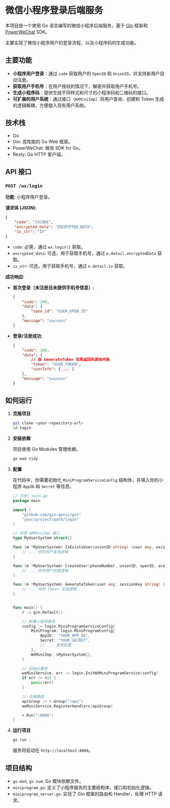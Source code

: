 # 微信小程序登录后端服务

本项目是一个使用 Go 语言编写的微信小程序后端服务，基于 [Gin](https://github.com/gin-gonic/gin) 框架和 [PowerWeChat](https://github.com/ArtisanCloud/PowerWeChat) SDK。

主要实现了微信小程序用户的登录流程、以及小程序码的生成功能。

## 主要功能

-   **小程序用户登录**：通过 `code` 获取用户的 `OpenID` 和 `UnionID`，并支持新用户自动注册。
-   **获取用户手机号**：在用户授权的情况下，解密并获取用户手机号。
-   **生成小程序码**：提供生成不同样式和尺寸的小程序码和二维码的接口。
-   **可扩展的用户系统**：通过接口（`WXMiniImp`）将用户查询、创建和 Token 生成的逻辑解耦，方便接入现有用户系统。

## 技术栈

-   Go
-   Gin: 高性能的 Go Web 框架。
-   PowerWeChat: 微信 SDK for Go。
-   Resty: Go HTTP 客户端。

## API 接口

### `POST /wx/login`

**功能**: 小程序用户登录。

**请求体 (JSON)**:

```json
{
    "code": "JSCODE",
    "encrypted_data": "ENCRYPTED_DATA",
    "iv_str": "IV"
}
```

-   `code`: 必需，通过 `wx.login()` 获取。
-   `encrypted_data`: 可选，用于获取手机号，通过 `e.detail.encryptedData` 获取。
-   `iv_str`: 可选，用于获取手机号，通过 `e.detail.iv` 获取。

**成功响应**:

-   **首次登录（未注册且未提供手机号信息）**:
    ```json
    {
        "code": 200,
        "data": {
            "open_id": "USER_OPEN_ID"
        },
        "message": "success"
    }
    ```
-   **登录/注册成功**:
    ```json
    {
        "code": 200,
        "data": {
            // 由 GenerateToken 实现返回的具体内容
            "token": "USER_TOKEN",
            "userInfo": { ... }
        },
        "message": "success"
    }
    ```

## 如何运行

1.  **克隆项目**

    ```bash
    git clone <your-repository-url>
    cd login
    ```

2.  **安装依赖**

    项目使用 Go Modules 管理依赖。

    ```bash
    go mod tidy
    ```

3.  **配置**

    在代码中，你需要初始化 `MiniProgramServiceConfig` 结构体，并填入你的小程序 `AppID` 和 `Secret` 等信息。

    ```go
    // 示例: main.go
    package main

    import (
        "github.com/gin-gonic/gin"
        "your/project/path/login"
    )

    // 实现 WXMiniImp 接口
    type MyUserSystem struct{}

    func (m *MyUserSystem) IsExistsUser(unionID string) (user any, exists bool, err error) {
        // ... 你的用户查询逻辑
    }

    func (m *MyUserSystem) CreateUser(phoneNumber, unionID, openID, areaCodeByIP, clientIP string) (user any, err error) {
        // ... 你的用户创建逻辑
    }

    func (m *MyUserSystem) GenerateToken(user any, sessionKey string) (data any, err error) {
        // ... 你的 Token 生成逻辑
    }


    func main() {
        r := gin.Default()

        // 配置小程序服务
        config := login.MiniProgramServiceConfig{
            MiniProgram: login.MiniProgramConfig{
                AppID:  "YOUR_APP_ID",
                Secret: "YOUR_SECRET",
                // ... 其他配置
            },
            WXMiniImp: &MyUserSystem{},
        }

        // 初始化服务
        wxMiniService, err := login.InitWXMiniProgramService(config)
        if err != nil {
            panic(err)
        }

        // 注册路由
        apiGroup := r.Group("/api")
        wxMiniService.RegisterHandlers(apiGroup)

        r.Run(":8080")
    }
    ```

4.  **运行项目**

    ```bash
    go run .
    ```

    服务将启动在 `http://localhost:8080`。

## 项目结构

-   `go.mod`, `go.sum`: Go 模块依赖文件。
-   `miniprogram.go`: 定义了小程序服务的主要结构体、接口和初始化逻辑。
-   `miniprogram_server.go`: 实现了 Gin 框架的路由和 Handler，处理 HTTP 请求。
